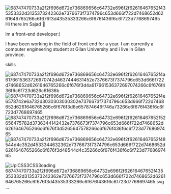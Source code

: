 ![68747470733a2f2f696d672e736869656c64732e696f2f62616467652f435353332d3135373242362e7376673f7374796c653d666f722d7468652d6261646765266c6f676f3d43535333266c6f676f436f6c6f723d7768697465](https://github.com/sajadjamali/sajadjamali/assets/125208168/48430dbc-b4be-47d0-b2cf-53b8b3708b6a)Hi there im Sajad 👋

Im a front-end developer:)

I have been working in the field of front end for a year. I am currently a computer engineering student at Gilan University
and i live in Gilan province.

skills

![68747470733a2f2f696d672e736869656c64732e696f2f62616467652f4a6176615363726970742d4637444631452e7376673f7374796c653d666f722d7468652d6261646765266c6f676f3d4a617661536372697074266c6f676f436f6c6f723d626c61636b](https://github.com/sajadjamali/sajadjamali/assets/125208168/f8050fd3-03bb-42ed-8c3f-a2c56ff6a074)   ![68747470733a2f2f696d672e736869656c64732e696f2f62616467652f4e6578742e6a732d3030303030302e7376673f7374796c653d666f722d7468652d6261646765266c6f676f3d6e657874646f746a73266c6f676f436f6c6f723d7768697465](https://github.com/sajadjamali/sajadjamali/assets/125208168/10bf8713-567b-48da-a04b-f8ad45704298) ![68747470733a2f2f696d672e736869656c64732e696f2f62616467652f52656475782d3736344142432e7376673f7374796c653d666f722d7468652d6261646765266c6f676f3d5265647578266c6f676f436f6c6f723d7768697465](https://github.com/sajadjamali/sajadjamali/assets/125208168/69d8739e-ea46-4a7c-ac34-6f86be650521) ![68747470733a2f2f696d672e736869656c64732e696f2f62616467652f48544d4c352d4533344632362e7376673f7374796c653d666f722d7468652d6261646765266c6f676f3d48544d4c35266c6f676f436f6c6f723d7768697465](https://github.com/sajadjamali/sajadjamali/assets/125208168/f24c9e18-24d4-43b8-afff-b664ad2743c7)

![Upl<svg xmlns="http://www.w3.org/2000/svg" xmlns:xlink="http://www.w3.org/1999/xlink" width="77" height="28" role="img" aria-label="CSS3"><title>CSS3</title><g shape-rendering="crispEdges"><rect width="77" height="28" fill="#1572b6"/></g><g fill="#fff" text-anchor="middle" font-family="Verdana,Geneva,DejaVu Sans,sans-serif" text-rendering="geometricPrecision" font-size="100"><image x="9" y="7" width="14" height="14" xlink:href="data:image/svg+xml;base64,PHN2ZyBmaWxsPSJ3aGl0ZSIgcm9sZT0iaW1nIiB2aWV3Qm94PSIwIDAgMjQgMjQiIHhtbG5zPSJodHRwOi8vd3d3LnczLm9yZy8yMDAwL3N2ZyI+PHRpdGxlPkNTUzM8L3RpdGxlPjxwYXRoIGQ9Ik0xLjUgMGgyMWwtMS45MSAyMS41NjNMMTEuOTc3IDI0bC04LjU2NS0yLjQzOEwxLjUgMHptMTcuMDkgNC40MTNMNS40MSA0LjQxbC4yMTMgMi42MjIgMTAuMTI1LjAwMi0uMjU1IDIuNzE2aC02LjY0bC4yNCAyLjU3M2g2LjE4MmwtLjM2NiAzLjUyMy0yLjkxLjgwNC0yLjk1Ni0uODEtLjE4OC0yLjExaC0yLjYxbC4yOSAzLjg1NUwxMiAxOS4yODhsNS4zNzMtMS41M0wxOC41OSA0LjQxNHoiLz48L3N2Zz4="/><text transform="scale(.1)" x="485" y="175" textLength="330" fill="#fff" font-weight="bold">CSS3</text></g></svg>oading 68747470733a2f2f696d672e736869656c64732e696f2f62616467652f435353332d3135373242362e7376673f7374796c653d666f722d7468652d6261646765266c6f676f3d43535333266c6f676f436f6c6f723d7768697465.svg…]()
